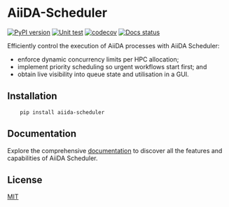 # AiiDA-Scheduler
[![PyPI version](https://badge.fury.io/py/aiida-scheduler.svg)](https://badge.fury.io/py/aiida-scheduler)
[![Unit test](https://github.com/superstar54/aiida-scheduler/actions/workflows/ci.yaml/badge.svg)](https://github.com/superstar54/aiida-scheduler/actions/workflows/ci.yaml)
[![codecov](https://codecov.io/gh/superstar54/aiida-scheduler/branch/main/graph/badge.svg)](https://codecov.io/gh/superstar54/aiida-scheduler)
[![Docs status](https://readthedocs.org/projects/aiida-scheduler/badge)](http://aiida-scheduler.readthedocs.io/)

Efficiently control the execution of AiiDA processes with AiiDA Scheduler:
* enforce dynamic concurrency limits per HPC allocation;
* implement priority scheduling so urgent workflows start first; and
* obtain live visibility into queue state and utilisation in a GUI.

## Installation

```console
    pip install aiida-scheduler
```


## Documentation
Explore the comprehensive [documentation](https://aiida-scheduler.readthedocs.io/en/latest/) to discover all the features and capabilities of AiiDA Scheduler.


## License
[MIT](http://opensource.org/licenses/MIT)
